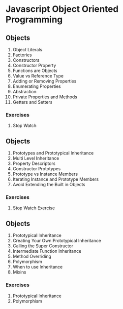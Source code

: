 # Javascript Object Oriented Programming

## Objects
1. Object Literals
2. Factories
3. Constructors
4. Constructor Property
5. Functions are Objects
6. Value vs Reference Type
7. Adding or Removing Properties
8. Enumerating Properties
9. Abstraction
10. Private Properties and Methods
11. Getters and Setters

### Exercises
1. Stop Watch

## Objects
1. Prototypes and Prototypical Inheritance
2. Multi Level Inheritance
3. Property Descriptors
4. Constructor Prototypes
5. Prototype vs Instance Members
6. Iterating Instance and Prototype Members
7. Avoid Extending the Built in Objects

### Exercises
1. Stop Watch Exercise

## Objects
1. Prototypical Inheritance
2. Creating Your Own Prototypical Inheritance
3. Calling the Super Constructor
4. Intermediate Function Inheritance
5. Method Overriding
6. Polymorphism
7. When to use Inheritance
8. Mixins

### Exercises
1. Prototypical Inheritance
2. Polymorphism